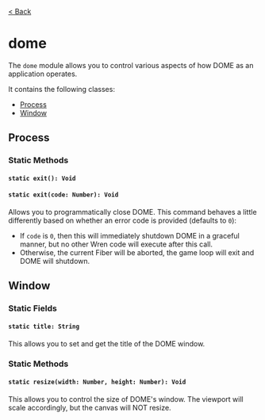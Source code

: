 [< Back](.)

dome
================

The `dome` module allows you to control various aspects of how DOME as an application operates.

It contains the following classes:

* [Process](#process)
* [Window](#window)

## Process

### Static Methods

#### `static exit(): Void`
#### `static exit(code: Number): Void`
Allows you to programmatically close DOME. This command behaves a little differently based on whether an error code is provided (defaults to `0`):
 * If `code` is `0`, then this will immediately shutdown DOME in a graceful manner, but no other Wren code will execute after this call.
 * Otherwise, the current Fiber will be aborted, the game loop will exit and DOME will shutdown.

## Window

### Static Fields

#### `static title: String`
This allows you to set and get the title of the DOME window.

### Static Methods

#### `static resize(width: Number, height: Number): Void`
This allows you to control the size of DOME's window. The viewport will scale accordingly, but the canvas will NOT resize.
